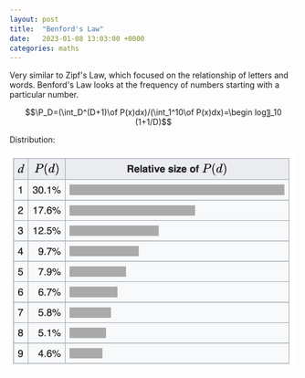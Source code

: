 ```yaml
---
layout: post
title:  "Benford's Law"
date:   2023-01-08 13:03:00 +0000
categories: maths
---
```


Very similar to Zipf's Law, which focused on the relationship of letters and words. Benford's Law looks at the frequency of numbers starting with a particular number.

$$\P_D=(\int_D^(D+1)\of P(x)dx)/(\int_1^10\of P(x)dx)=\begin log〗_10 (1+1/D)$$


Distribution:

<img src="/images/benford-distribution.png" border="0">
